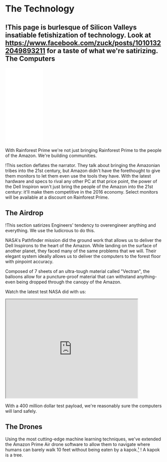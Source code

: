 The Technology
==============

!This page is burlesque of Silicon Valleys insatiable fetishization of technology. Look at https://www.facebook.com/zuck/posts/10101322049893211 for a taste of what we're satirizing.
The Computers
-------------

<iframe style="width:120px;height:240px;" marginwidth="0" marginheight="0" scrolling="no" frameborder="0" src="//ws-na.amazon-adsystem.com/widgets/q?ServiceVersion=20070822&OneJS=1&Operation=GetAdHtml&MarketPlace=US&source=ac&ref=tf_til&ad_type=product_link&tracking_id=rainforestpri-20&marketplace=amazon&region=US&placement=B011MV40YW&asins=B011MV40YW&linkId=4BQNBXODKUBGR5VH&show_border=true&link_opens_in_new_window=true&price_color=333333&title_color=0C5423&bg_color=FFFFFF">
</iframe>


With Rainforest Prime we're not just bringing Rainforest Prime to the people of the Amazon. We're building communities. 

!This section deflates the narrator. They talk about bringing the Amazonian tribes into the 21st century, but Amazon didn't have the forethought to give them monitors to let them even use the tools they have.
With the latest hardware and specs to rival any other PC at that price point, the power of the Dell Inspiron won't just bring the people of the Amazon into the 21st century: it'll make them competitive in the 2016 economy.
Select monitors will be available at a discount on Rainforest Prime.

The Airdrop
-----------

!This section satirizes Engineers' tendency to overengineer anything and everything. We use the ludicrous to do this.

NASA's Pathfinder mission did the ground work that allows us to deliver the Dell Inspirons to the heart of the Amazon. While landing on the surface of another planet, they faced many of the same problems that we will. Their elegant system ideally allows us to deliver the computers to the forest floor with pinpoint accuracy.

Composed of 7 sheets of an ultra-tough material called "Vectran", the balloons allow for a puncture-proof material that can withstand anything-even being dropped through the canopy of the Amazon.

Watch the latest test NASA did with us:

<iframe width="420" height="315" src="https://youtu.be/KyktvC7w7Js?t=56s">
</iframe>

With a 400 million  dollar test payload, we're reasonably sure the computers will land safely.

The Drones
----------

Using the most cutting-edge machine learning techniques, we've extended the Amazon Prime Air drone software to allow them to navigate where humans can barely walk 10 feet without being eaten by a kapok.[¹](https://edwardsnowden.com/docs/docs/skynet-courier-detection-via-machine-learning.pdf)
! A kapok is a tree.




